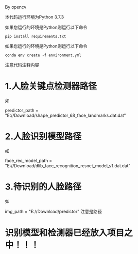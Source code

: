 
By opencv

本代码运行环境为Python 3.7.3

如果您运行的环境是Python则运行以下命令

```pip install requirements.txt```

如果您运行的环境是Python则运行以下命令

```conda env create -f environment.yml```

注意代码注释内容

# 1.人脸关键点检测器路径

如

predictor_path = "E://Download/shape_predictor_68_face_landmarks.dat.dat"

# 2.人脸识别模型路径

如

face_rec_model_path = "E://Download/dlib_face_recognition_resnet_model_v1.dat.dat"

# 3.待识别的人脸路径

如

img_path = "E://Download/predictor"  注意是路径

# 识别模型和检测器已经放入项目之中！！！
